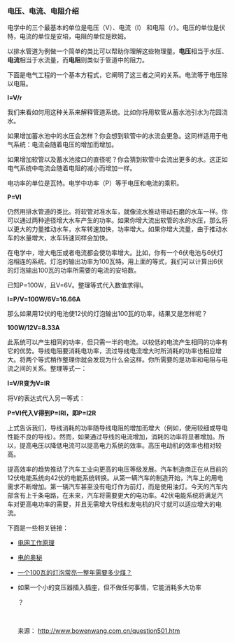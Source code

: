 ### 电压、电流、电阻介绍

电学中的三个最基本的单位是电压（V）、电流（I） 和电阻（r）。电压的单位是伏特，电流的单位是安培，电阻的单位是欧姆。

以排水管道为例做一个简单的类比可以帮助你理解这些物理量。**电压**相当于水压、**电流**相当于水流量，而**电阻**则类似于管道中的阻力。

下面是电气工程的一个基本方程式，它阐明了这三者之间的关系。电流等于电压除以电阻。

**I=V/r**

我们来看如何用这种关系来解释管道系统。比如你将用软管从蓄水池引水为花园浇水。

如果增加蓄水池中的水压会怎样？你会想到软管中的水流会更急。这同样适用于电气系统：电流会随着电压的增加而增加。

如果增加软管以及蓄水池接口的直径呢？你会猜到软管中会流出更多的水。这正如电气系统中电流会随着电阻的减小而增加一样。

电功率的单位是瓦特。电学中功率（P）等于电压和电流的乘积。

**P=VI**

仍然用排水管道的类比。将软管对准水车，就像流水推动带动石磨的水车一样。你可以通过两种途径增大水车产生的功率。如果你增大流出软管的水的水压，那么将以更大的力量推动水车，水车转速加快，功率增大。如果你增大流量，由于推动水车的水量增大，水车转速同样会加快。

在电学中，增大电压或者电流都会使功率增大。比如，你有一个6伏电池与6伏灯泡相连的系统。灯泡的输出功率为100瓦特。用上面的等式，我们可以计算出6伏的灯泡输出100瓦的功率所需要的电流的安培数。

已知P=100W，且V=6V。整理等式代入数值求得I。

**I=P/V=100W/6V=16.66A**

那么如果用12伏的电池使12伏的灯泡输出100瓦的功率，结果又是怎样呢？

**100W/12V=8.33A**

此系统可以产生相同的功率，但只需一半的电流。以较低的电流产生相同的功率有它的优势。导线电阻要消耗电功率，流过导线电流增大时所消耗的功率也相应增大。将两个等式稍作整理你就会发现为什么会这样。你所需要的是功率和电阻与电流之间的关系。整理等式一：

**I=V/R变为V=IR**

将V的表达式代入另一等式：

**P=VI代入V得到P=IRI，即P=I2R**

上式告诉我们，导线消耗的功率随导线电阻的增加而增大（例如，使用较细或导电性能不良的导线）。然而，如果通过导线的电流增加，消耗的功率将显著增加。所以，提高电压以降低电流可以提高电力系统的效率。高压电动机的效率也相对较高。

提高效率的趋势推动了汽车工业向更高的电压等级发展。汽车制造商正在从目前的12伏电能系统向42伏的电能系统转换。从第一辆汽车的制造开始，汽车上的用电需求不断增加。第一辆汽车甚至没有电灯作为前灯，而是使用油灯。今天的汽车内部含有上千条电路，在未来，汽车将需要更大的电功率。42伏电能系统将满足汽车对更高电功率的需要，并且无需增大导线和发电机的尺寸就可以适应增大的电流。

下面是一些相关链接：

- [电网工作原理](http://www.bowenwang.com.cn/power.htm)

- [电的奥秘](http://www.bowenwang.com.cn/electricity.htm)

- [一个100瓦的灯泡常亮一整年需要多少煤？](http://www.bowenwang.com.cn/question481.htm)

- 如果一个小的变压器插入插座，但不做任何事情，它能消耗多大功率

  ？

  ​

  来源： <http://www.bowenwang.com.cn/question501.htm>
